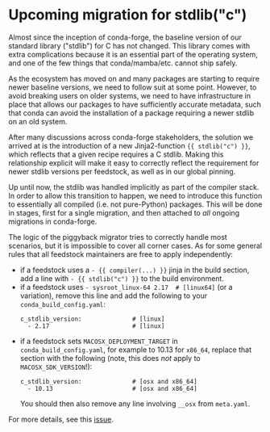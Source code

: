 # Upcoming migration for stdlib("c")

Almost since the inception of conda-forge, the baseline version of our standard
library ("stdlib") for C has not changed. This library comes with extra
complications because it is an essential part of the operating system, and one
of the few things that conda/mamba/etc. cannot ship safely.

As the ecosystem has moved on and many packages are starting to require newer
baseline versions, we need to follow suit at some point. However, to avoid
breaking users on older systems, we need to have infrastructure in place that
allows our packages to have sufficiently accurate metadata, such that conda can
avoid the installation of a package requiring a newer stdlib on an old system.

After many discussions across conda-forge stakeholders, the solution we arrived
at is the introduction of a new Jinja2-function `{{ stdlib("c") }}`, which
reflects that a given recipe requires a C stdlib. Making this relationship
explicit will make it easy to correctly reflect the requirement for newer
stdlib versions per feedstock, as well as in our global pinning.

Up until now, the stdlib was handled implicitly as part of the compiler stack.
In order to allow this transition to happen, we need to introduce this function
to essentially all compiled (i.e. not pure-Python) packages. This will be done
in stages, first for a single migration, and then attached to _all_ ongoing
migrations in conda-forge.

The logic of the piggyback migrator tries to correctly handle most scenarios,
but it is impossible to cover all corner cases. As for some general rules that
all feedstock maintainers are free to apply independently:

- if a feedstock uses a `- {{ compiler(...) }}` jinja in the build section,
  add a line with `- {{ stdlib("c") }}` to the build environment.
- if a feedstock uses `- sysroot_linux-64 2.17  # [linux64]` (or a variation),
  remove this line and add the following to your `conda_build_config.yaml`:
  ```
  c_stdlib_version:              # [linux]
    - 2.17                       # [linux]
  ```
- if a feedstock sets `MACOSX_DEPLOYMENT_TARGET` in `conda_build_config.yaml`,
  for example to 10.13 for `x86_64`, replace that section with the following
  (note, this does _not_ apply to `MACOSX_SDK_VERSION`!):
  ```
  c_stdlib_version:              # [osx and x86_64]
    - 10.13                      # [osx and x86_64]
  ```
  You should then also remove any line involving `__osx` from `meta.yaml`.

For more details, see this [issue](https://github.com/conda-forge/conda-forge.github.io/issues/2102).
